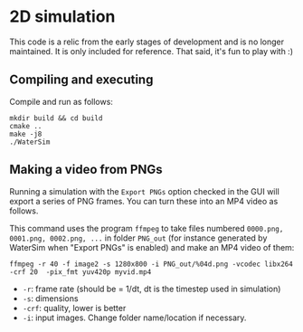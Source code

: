 # 2D simulation

This code is a relic from the early stages of development and is no longer maintained. It is only included for reference. That said, it's fun to play with :)

## Compiling and executing

Compile and run as follows:

    mkdir build && cd build
    cmake ..
    make -j8
    ./WaterSim

## Making a video from PNGs

Running a simulation with the `Export PNGs` option checked in the GUI will export a series of PNG frames. You can turn these into an MP4 video as follows.

This command uses the program `ffmpeg` to take files numbered `0000.png, 0001.png, 0002.png, ...` in folder `PNG_out` (for instance generated by WaterSim when "Export PNGs" is enabled) and make an MP4 video of them:
    
    ffmpeg -r 40 -f image2 -s 1280x800 -i PNG_out/%04d.png -vcodec libx264 -crf 20  -pix_fmt yuv420p myvid.mp4

 - `-r`: frame rate (should be = 1/dt, dt is the timestep used in simulation)
 - `-s`: dimensions
 - `-crf`: quality, lower is better
 - `-i`: input images. Change folder name/location if necessary.
